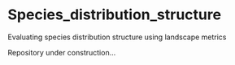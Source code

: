# Species_distribution_structure

Evaluating species distribution structure using landscape metrics


Repository under construction...